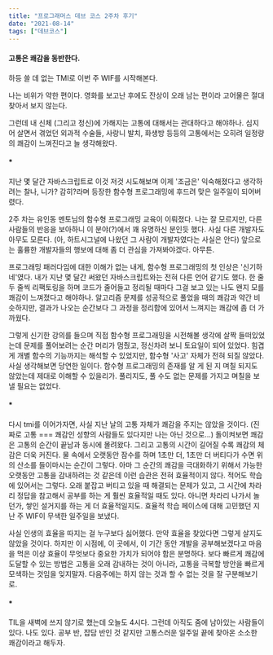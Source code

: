 ```yaml
---
title: "프로그래머스 데브 코스 2주차 후기"
date: "2021-08-14"
tags: ["데브코스"]
---
```

#### 고통은 쾌감을 동반한다.

하등 쓸 데 없는 TMI로 이번 주 WIF를 시작해본다.

나는 비위가 약한 편이다. 영화를 보고난 후에도 잔상이 오래 남는 편이라 고어물은 절대 찾아서 보지 않는다.

그런데 내 신체 (그리고 정신)에 가해지는 고통에 대해서는 관대하다고 해야하나. 심지어 살면서 겪었던 외과적 수술들, 사랑니 발치, 화생방 등등의 고통에서는 오히려 일정량의 쾌감이 느껴진다고 늘 생각해왔다. 

#### *

지난 몇 달간 자바스크립트로 이것 저것 시도해보며 이제 '조금은' 익숙해졌다고 생각하려는 찰나, 니가? 감히?라며 등장한 함수형 프로그래밍에 후드려 맞은 일주일이 되어버렸다. 

2주 차는 유인동 멘토님의 함수형 프로그래밍 교육이 이뤄졌다. 나는 잘 모르지만, 다른 사람들의 반응을 보아하니 이 분야(?)에서 꽤 유명하신 분인듯 했다. 사실 다른 개발자도 아무도 모른다. (아, 하트시그널에 나왔던 그 사람이 개발자였다는 사실은 안다) 앞으로는 훌륭한 개발자들의 행보에 대해 좀 더 관심을 가져봐야겠다. 아무튼.

프로그래밍 패러다임에 대한 이해가 없는 내게, 함수형 프로그래밍의 첫 인상은 '신기하네'였다. 내가 지난 몇 달간 써왔던 자바스크립트와는 전혀 다른 언어 같기도 했다. 한 줄 두 줄씩 리팩토링을 하며 코드가 줄어들고 정리될 때마다 그걸 보고 있는 나도 왠지 모를 쾌감이 느껴졌다고 해야하나. 알고리즘 문제를 성공적으로 풀었을 때의 쾌감과 약간 비슷하지만, 결과가 나오는 순간보다 그 과정을 정리함에 있어서 느껴지는 쾌감에 좀 더 가까웠다.

그렇게 신기한 강의를 들으며 직접 함수형 프로그래밍을 시전해볼 생각에 살짝 들떠있었는데 문제를 풀어보려는 순간 머리가 멈췄고, 정신차려 보니 토요일이 되어 있었다. 힘겹게 개별 함수의 기능까지는 해석할 수 있었지만, 함수형 '사고' 자체가 전혀 되질 않았다. 사실 생각해보면 당연한 일이다. 함수형 프로그래밍의 존재를 알 게 된 지 며칠 되지도 않았는데 제대로 이해할 수 있을리가. 풀리지도, 풀 수도 없는 문제를 가지고 며칠을 보낼 필요는 없었다.

#### *

다시 tmi를 이어가자면, 사실 지난 날의 고통 자체가 쾌감을 주지는 않았을 것이다. (진짜로 고통 === 쾌감인 성향의 사람들도 있다지만 나는 아닌 것으로...) 돌이켜보면 쾌감은 고통의 순간이 끝남과 동시에 몰려왔다. 그리고 고통의 시간이 길어질 수록 쾌감의 체감은 더욱 커진다. 물 속에서 오랫동안 잠수를 하며 1초만 더, 1초만 더 버티다가 수면 위의 산소를 들이마시는 순간이 그렇다. 아마 그 순간의 쾌감을 극대화하기 위해서 가능한 오랫동안 고통을 감내하려는 것 같은데 이런 습관은 전혀 효율적이지 않다. 적어도 학습에 있어서는 그렇다. 오래 붙잡고 버티고 있을 때 해결되는 문제가 있고, 그 시간에 차라리 정답을 참고해서 공부를 하는 게 훨씬 효율적일 때도 있다. 아니면 차라리 나가서 놀던가, 쌓인 설거지를 하는 게 더 효율적일지도. 효율적 학습 페이스에 대해 고민했던 지난 주 WIF이 무색한 일주일을 보냈다. 

사실 인생의 효율을 따지는 걸 누구보다 싫어했다. 만약 효율을 찾았다면 그렇게 살지도 않았을 것이다. 하지만 이 시점에, 이 곳에서, 이 기간 동안 개발을 공부해보겠다고 마음을 먹은 이상 효율이 무엇보다 중요한 가치가 되어야 함은 분명하다. 보다 빠르게 쾌감에 도달할 수 있는 방법은 고통을 오래 감내하는 것이 아니라, 고통을 극복할 방안을 빠르게 모색하는 것임을 잊지말자. 다음주에는 하지 않는 것과 할 수 없는 것을 잘 구분해보기로.

#### *

TIL을 새벽에 쓰지 않기로 했는데 오늘도 4시다. 그런데 아직도 줌에 남아있는 사람들이 있다. 나도 있다. 공부 반, 잡담 반인 것 같지만 고통스러운 일주일 끝에 찾아온 소소한 쾌감이라고 해두자.
